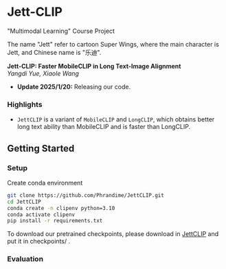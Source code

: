 # Jett-CLIP

"Multimodal Learning" Course Project

The name "Jett" refer to cartoon Super Wings, where the main character is Jett, and Chinese name is "乐迪".

**Jett-CLIP: Faster MobileCLIP in Long Text-Image Alignment**\
*Yangdi Yue, Xiaole Wang*

- **Update 2025/1/20:** Releasing our code.

### Highlights
* `JettCLIP` is a variant of `MobileCLIP` and `LongCLIP`, which obtains better long text ability than MobileCLIP and is faster than LongCLIP.

## Getting Started

### Setup

Create conda environment
```bash
git clone https://github.com/Phrandime/JettCLIP.git
cd JettCLIP
conda create -n clipenv python=3.10
conda activate clipenv
pip install -r requirements.txt
```

To download our pretrained checkpoints, please download in [JettCLIP](www.baidu.com) and put it in checkpoints/ .

### Evaluation


